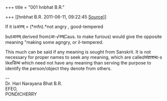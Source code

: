 +++
title = "001 hnbhat B.R."

+++
[[hnbhat B.R.	2011-06-11, 09:22:45 [Source](https://groups.google.com/g/samskrita/c/Z1sN7qiviXM)]]



If it isअरुष् = (*mfn).*not angry , good-tempered  
  

butआरुष् derived from(आ-√रुष्Caus. to make furious) would give the opposite meaning "making some agngry, or il-tempered.

  

This much can be said if any meaning is sought from Sanskrit. It is not necessary for proper names to seek any meaning, which are calledसंज्ञाशब्द-s likeडित्थ which need not have any meaning than serving the purpose to identify the person/object they denote from others.

  
--  
Dr. Hari Narayana Bhat B.R.  
EFEO,  
PONDICHERRY  


